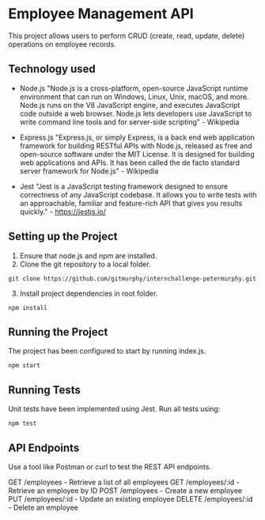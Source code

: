 # Employee Management API

This project allows users to perform CRUD (create, read, update, delete) operations on employee records.

## Technology used

- Node.js
"Node.js is a cross-platform, open-source JavaScript runtime environment that can run on Windows, Linux, Unix, macOS, and more. Node.js runs on the V8 JavaScript engine, and executes JavaScript code outside a web browser. Node.js lets developers use JavaScript to write command line tools and for server-side scripting" - Wikipedia

- Express.js
"Express.js, or simply Express, is a back end web application framework for building RESTful APIs with Node.js, released as free and open-source software under the MIT License. It is designed for building web applications and APIs. It has been called the de facto standard server framework for Node.js" - Wikipedia

- Jest
"Jest is a JavaScript testing framework designed to ensure correctness of any JavaScript codebase. It allows you to write tests with an approachable, familiar and feature-rich API that gives you results quickly." - https://jestjs.io/

## Setting up the Project

1. Ensure that node.js and npm are installed.
2. Clone the git repository to a local folder.
```
git clone https://github.com/gitmurphy/internchallenge-petermurphy.git
```
3. Install project dependencies in root folder.
```
npm install
```

## Running the Project
The project has been configured to start by running index.js.
```
npm start
```

## Running Tests
Unit tests have been implemented using Jest. Run all tests using:
```
npm test
```

## API Endpoints
Use a tool like Postman or curl to test the REST API endpoints.

GET /employees - Retrieve a list of all employees
GET /employees/:id - Retrieve an employee by ID
POST /employees - Create a new employee
PUT /employees/:id - Update an existing employee
DELETE /employees/:id - Delete an employee